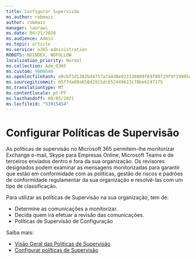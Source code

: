 ```yaml
---
title: Configurar Supervisão
ms.author: robmazz
author: robmazz
manager: laurawi
ms.date: 04/21/2020
ms.audience: Admin
ms.topic: article
ms.service: o365-administration
ROBOTS: NOINDEX, NOFOLLOW
localization_priority: Normal
ms.collection: Adm_O365
ms.custom: 9000549
ms.openlocfilehash: e0cbf3d1382bd4757a7a4d8e923138009f69f80f29f9f19905c88ea37ac1f0cd
ms.sourcegitcommit: b5f7da89a650d2915dc652449623c78be6247175
ms.translationtype: MT
ms.contentlocale: pt-PT
ms.lasthandoff: 08/05/2021
ms.locfileid: "53915454"
---
```

# <a name="configure-supervision-policies"></a>Configurar Políticas de Supervisão

As políticas de supervisão no Microsoft 365 permitem-lhe monitorizar Exchange e-mail, Skype para Empresas Online, Microsoft Teams e de terceiros enviados dentro e fora da sua organização. Os revisores designados podem examinar as mensagens monitorizadas para garantir que estão em conformidade com as políticas, gestão de riscos e padrões de conformidade regulamentar da sua organização e resolvê-las com um tipo de classificação.

Para utilizar as políticas de Supervisão na sua organização, tem de:

- Determine as comunicações a monitorizar.
- Decida quem irá efetuar a revisão das comunicações.
- Políticas de Supervisão de Configuração

Saiba mais:

- [Visão Geral das Políticas de Supervisão](https://docs.microsoft.com/microsoft-365/compliance/supervision-policies)
- [Configurar políticas de Supervisão](https://docs.microsoft.com/microsoft-365/compliance/configure-supervision-policies)
